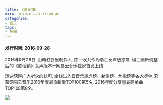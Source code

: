 ```yaml
---
title: 《童话镇》
date: 2018-05-20 11:49:48
categories:
- 音乐
tags:
- 专辑
---
```


#### 发行时间: 2016-09-28

2016年9月28日, 由暗杠担当制作人, 陈一发儿作为歌曲女声版原唱, 编曲重新调整后的《童话镇》女声版本于网易云音乐独家首发上线.

迅速获得广大听众的认可, 全线进入云音乐飙升榜、新歌榜、热歌榜等各大榜单.荣获网易云音乐2016年度最热新歌TOP100第5名, 2016年度分享量最高单曲TOP100第8名.

![](https://cdn.chenyifaer.com/posts/童话镇/3856a0849b6c4781495afb7ce80c43ab.jpg)


